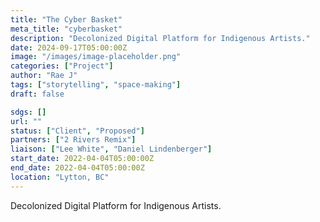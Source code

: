 ```yaml
---
title: "The Cyber Basket"
meta_title: "cyberbasket"
description: "Decolonized Digital Platform for Indigenous Artists."
date: 2024-09-17T05:00:00Z
image: "/images/image-placeholder.png"
categories: ["Project"]
author: "Rae J"
tags: ["storytelling", "space-making"]
draft: false

sdgs: []
url: ""
status: ["Client", "Proposed"]
partners: ["2 Rivers Remix"]
liaison: ["Lee White", "Daniel Lindenberger"]
start_date: 2022-04-04T05:00:00Z
end_date: 2022-04-04T05:00:00Z
location: "Lytton, BC"
---
```


Decolonized Digital Platform for Indigenous Artists.
